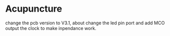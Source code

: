 # Acupuncture
change the pcb version to V3.1, about change the led pin port and add MCO output the clock to make inpendance work.
